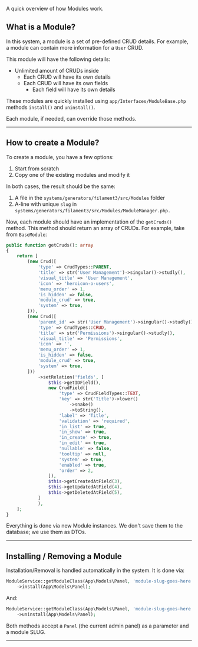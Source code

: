 A quick overview of how Modules work.

## What is a Module?

In this system, a module is a set of pre-defined CRUD details. For example, a module can contain more information for a `User` CRUD.

This module will have the following details:

- Unlimited amount of CRUDs inside
  - Each CRUD will have its own details
  - Each CRUD will have its own fields
    - Each field will have its own details
    
These modules are quickly installed using `app/Interfaces/ModuleBase.php` methods `install()` and `uninstall()`.

Each module, if needed, can override those methods.

---

## How to create a Module?

To create a module, you have a few options:

1. Start from scratch
2. Copy one of the existing modules and modify it

In both cases, the result should be the same:

1. A file in the `systems/generators/filament3/src/Modules` folder
2. A-line with unique `slug` in `systems/generators/filament3/src/Modules/ModuleManager.php.`

Now, each module should have an implementation of the `getCruds()` method. This method should return an array of CRUDs. For example, take from `BaseModule`:

```php
public function getCruds(): array
{
    return [
        (new Crud([
            'type' => CrudTypes::PARENT,
            'title' => str('User Management')->singular()->studly(),
            'visual_title' => 'User Management',
            'icon' => 'heroicon-o-users',
            'menu_order' => 1,
            'is_hidden' => false,
            'module_crud' => true,
            'system' => true,
        ])),
        (new Crud([
            'parent_id' => str('User Management')->singular()->studly(),
            'type' => CrudTypes::CRUD,
            'title' => str('Permissions')->singular()->studly(),
            'visual_title' => 'Permissions',
            'icon' => '',
            'menu_order' => 1,
            'is_hidden' => false,
            'module_crud' => true,
            'system' => true,
        ]))
            ->setRelation('fields', [
                $this->getIDField(),
                new CrudField([
                    'type' => CrudFieldTypes::TEXT,
                    'key' => str('Title')->lower()
                        ->snake()
                        ->toString(),
                    'label' => 'Title',
                    'validation' => 'required',
                    'in_list' => true,
                    'in_show' => true,
                    'in_create' => true,
                    'in_edit' => true,
                    'nullable' => false,
                    'tooltip' => null,
                    'system' => true,
                    'enabled' => true,
                    'order' => 2,
                ]),
                $this->getCreatedAtField(3),
                $this->getUpdatedAtField(4),
                $this->getDeletedAtField(5),
            ]
            ),
    ];
}
```

Everything is done via new Module instances. We don't save them to the database; we use them as DTOs.

---

## Installing / Removing a Module

Installation/Removal is handled automatically in the system. It is done via:

```php
ModuleService::getModuleClass(App\Models\Panel, 'module-slug-goes-here')
    ->install(App\Models\Panel);
```

And:

```php
ModuleService::getModuleClass(App\Models\Panel, 'module-slug-goes-here')
    ->uninstall(App\Models\Panel);
```

Both methods accept a `Panel` (the current admin panel) as a parameter and a module SLUG.

---